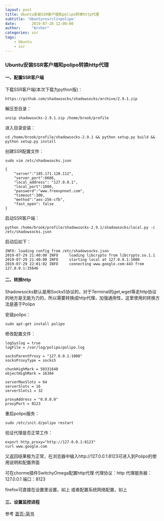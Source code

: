 ```yaml
---
layout: post
title: Ubuntu安装SSR客户端和polipo转换http代理
subtitle: 'Ubuntu+ssrcli+polipo'
date:       2019-07-28 12:00:00
author:     "Archer"
categories: ssr
tags:
    - Ubuntu
    - ssr
---
```


### Ubuntu安装SSR客户端和polipo转换http代理

#### 一、配置SSR客户端

下载SSR客户端(本次下载为python版)：
```text
https://github.com/shadowsocks/shadowsocks/archive/2.9.1.zip
```

解压至目录：
```text
unzip shadowsocks-2.9.1.zip /home/brook/profile
```

进入目录安装：
```text
cd /home/brook/profile/shadowsocks-2.9.1 && python setup.py build && python setup.py install
```

创建SSR配置文件：
```text
sudo vim /etc/shadowsocks.json
```
```text
{
    "server":"185.171.120.112",
    "server_port":6666,
    "local_address": "127.0.0.1",
    "local_port":1080,
    "password":"www.freevpnnet.com",
    "timeout":300,
    "method":"aes-256-cfb",
    "fast_open": false
}

```

启动SSR客户端：
```text
python /home/brook/profile/shadowsocks-2.9.1/shadowsocks/local.py -c /etc/shadowsocks.json 
```

启动后如下：
```text
INFO: loading config from /etc/shadowsocks.json
2019-07-29 21:40:00 INFO     loading libcrypto from libcrypto.so.1.1
2019-07-29 21:40:00 INFO     starting local at 127.0.0.1:1080
2019-07-29 22:01:02 INFO     connecting www.google.com:443 from 127.0.0.1:35646
```

#### 二、转换http

Shadowsocks默认是用Socks5协议的，对于Terminal的get,wget等走http协议的地方是无能为力的，所以需要转换成http代理，加强通用性，这里使用的转换方法是基于Polipo

安装polipo：
```text
sudo apt-get install polipo
```

修改配置文件：
```text
logSyslog = true
logFile = /var/log/polipo/polipo.log

socksParentProxy = "127.0.0.1:1080"
socksProxyType = socks5

chunkHighMark = 50331648
objectHighMark = 16384

serverMaxSlots = 64
serverSlots = 16
serverSlots1 = 32

proxyAddress = "0.0.0.0"
proxyPort = 8123

```

重启polipo服务：
```text
sudo /etc/init.d/polipo restart
```

验证代理是否正常工作：
```text
export http_proxy="http://127.0.0.1:8123"
curl www.google.com
```

又返回结果极为正常，在浏览器中输入http://127.0.0.1:8123可进入到Polipo的使用说明和配置界面

可在chorme插件SwitchyOmega配置http代理
代理协议：http
代理服务器：127.0.0.1
端口：8123

firefox可直接在设置里设置，如上
或者配置系统网络配置，如上

#### 三、设置监控进程

参考 [首页-简书](https://tangheng1995.github.io/centos/2019/07/25/CentOS-install-Supervisor/)

